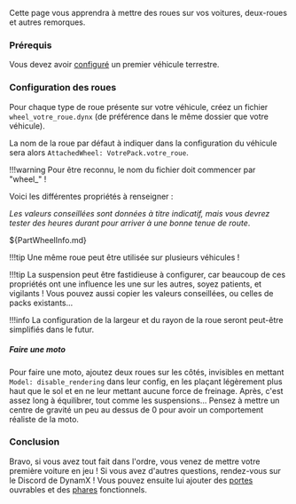 Cette page vous apprendra à mettre des roues sur vos voitures, deux-roues et autres remorques.

### Prérequis

Vous devez avoir [configuré](CarInfo.md) un premier véhicule terrestre.

### Configuration des roues

Pour chaque type de roue présente sur votre véhicule, créez un fichier `wheel_votre_roue.dynx` (de préférence dans le même dossier que votre véhicule).

La nom de la roue par défaut à indiquer dans la configuration du véhicule sera alors `AttachedWheel: VotrePack.votre_roue`.

!!!warning
    Pour être reconnu, le nom du fichier doit commencer par "wheel_" !

Voici les différentes propriétés à renseigner :

*Les valeurs conseillées sont données à titre indicatif, mais vous devrez tester des heures durant pour arriver à une bonne tenue de route*.

${PartWheelInfo.md}

!!!tip
    Une même roue peut être utilisée sur plusieurs véhicules !

!!!tip
    La suspension peut être fastidieuse à configurer, car beaucoup de ces propriétés ont une influence les une sur les autres, soyez patients, et vigilants ! Vous pouvez aussi copier les valeurs conseillées, ou celles de packs existants...

!!!info
    La configuration de la largeur et du rayon de la roue seront peut-être simplifiés dans le futur.

##### Faire une moto

Pour faire une moto, ajoutez deux roues sur les côtés, invisibles en mettant `Model: disable_rendering` dans leur config, en les plaçant légèrement plus haut que le sol et en ne leur mettant aucune force de freinage. Après, c'est assez long à équilibrer, tout comme les suspensions... Pensez à mettre un centre de gravité un peu au dessus de 0 pour avoir un comportement réaliste de la moto.

### Conclusion

Bravo, si vous avez tout fait dans l'ordre, vous venez de mettre votre première voiture en jeu ! Si vous avez d'autres questions, rendez-vous sur le Discord de DynamX !
Vous pouvez ensuite lui ajouter des [portes](../Doors.md) ouvrables et des [phares](../Lights.md) fonctionnels.
